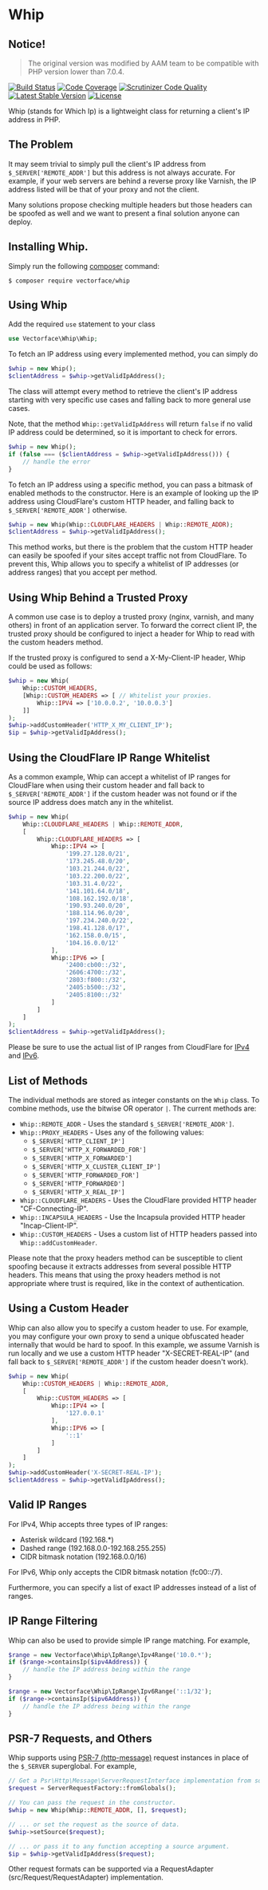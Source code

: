 # Whip

## Notice!

> The original version was modified by AAM team to be compatible with PHP version lower than 7.0.4.

[![Build Status](https://travis-ci.org/Vectorface/whip.svg?branch=master)](https://travis-ci.org/Vectorface/whip)
[![Code Coverage](https://scrutinizer-ci.com/g/Vectorface/whip/badges/coverage.png?b=master)](https://scrutinizer-ci.com/g/Vectorface/whip/?branch=master)
[![Scrutinizer Code Quality](https://scrutinizer-ci.com/g/Vectorface/whip/badges/quality-score.png?b=master)](https://scrutinizer-ci.com/g/Vectorface/whip/?branch=master)
[![Latest Stable Version](https://poser.pugx.org/vectorface/whip/v/stable.svg)](https://packagist.org/packages/vectorface/whip)
[![License](https://poser.pugx.org/vectorface/whip/license.svg)](https://packagist.org/packages/vectorface/whip)

Whip (stands for Which Ip) is a lightweight class for returning a client's IP address in PHP.

## The Problem

It may seem trivial to simply pull the client's IP address from
`$_SERVER['REMOTE_ADDR']` but this address is not always accurate. For example,
if your web servers are behind a reverse proxy like Varnish, the IP address
listed will be that of your proxy and not the client.

Many solutions propose checking multiple headers but those headers can be
spoofed as well and we want to present a final solution anyone can deploy.

## Installing Whip.

Simply run the following [composer](https://getcomposer.org/) command:

```shell
$ composer require vectorface/whip
```

## Using Whip

Add the required `use` statement to your class

```php
use Vectorface\Whip\Whip;
```

To fetch an IP address using every implemented method, you can simply do

```php
$whip = new Whip();
$clientAddress = $whip->getValidIpAddress();
```

The class will attempt every method to retrieve the client's IP address
starting with very specific use cases and falling back to more general use
cases.

Note, that the method `Whip::getValidIpAddress` will return `false` if no
valid IP address could be determined, so it is important to check for errors.

```php
$whip = new Whip();
if (false === ($clientAddress = $whip->getValidIpAddress())) {
    // handle the error
}
```

To fetch an IP address using a specific method, you can pass a bitmask of
enabled methods to the constructor. Here is an example of looking up the IP
address using CloudFlare's custom HTTP header, and falling back to
`$_SERVER['REMOTE_ADDR']` otherwise.

```php
$whip = new Whip(Whip::CLOUDFLARE_HEADERS | Whip::REMOTE_ADDR);
$clientAddress = $whip->getValidIpAddress();
```

This method works, but there is the problem that the custom HTTP header can
easily be spoofed if your sites accept traffic not from CloudFlare. To prevent
this, Whip allows you to specify a whitelist of IP addresses (or address ranges)
that you accept per method.

## Using Whip Behind a Trusted Proxy

A common use case is to deploy a trusted proxy (nginx, varnish, and many others)
in front of an application server. To forward the correct client IP, the trusted
proxy should be configured to inject a header for Whip to read with the custom
headers method.

If the trusted proxy is configured to send a X-My-Client-IP header, Whip
could be used as follows:

```php
$whip = new Whip(
    Whip::CUSTOM_HEADERS,
    [Whip::CUSTOM_HEADERS => [ // Whitelist your proxies.
        Whip::IPV4 => ['10.0.0.2', '10.0.0.3']
    ]]
);
$whip->addCustomHeader('HTTP_X_MY_CLIENT_IP');
$ip = $whip->getValidIpAddress();
```

## Using the CloudFlare IP Range Whitelist

As a common example, Whip can accept a whitelist of IP ranges for CloudFlare
when using their custom header and fall back to `$_SERVER['REMOTE_ADDR']` if the
custom header was not found or if the source IP address does match any in the
whitelist.

```php
$whip = new Whip(
    Whip::CLOUDFLARE_HEADERS | Whip::REMOTE_ADDR,
    [
        Whip::CLOUDFLARE_HEADERS => [
            Whip::IPV4 => [
                '199.27.128.0/21',
                '173.245.48.0/20',
                '103.21.244.0/22',
                '103.22.200.0/22',
                '103.31.4.0/22',
                '141.101.64.0/18',
                '108.162.192.0/18',
                '190.93.240.0/20',
                '188.114.96.0/20',
                '197.234.240.0/22',
                '198.41.128.0/17',
                '162.158.0.0/15',
                '104.16.0.0/12'
            ],
            Whip::IPV6 => [
                '2400:cb00::/32',
                '2606:4700::/32',
                '2803:f800::/32',
                '2405:b500::/32',
                '2405:8100::/32'
            ]
        ]
    ]
);
$clientAddress = $whip->getValidIpAddress();
```

Please be sure to use the actual list of IP ranges from CloudFlare for
[IPv4](https://www.cloudflare.com/ips-v4) and
[IPv6](https://www.cloudflare.com/ips-v6).

## List of Methods

The individual methods are stored as integer constants on the `Whip` class.
To combine methods, use the bitwise OR operator `|`. The current methods are:

- `Whip::REMOTE_ADDR` - Uses the standard `$_SERVER['REMOTE_ADDR']`.
- `Whip::PROXY_HEADERS` - Uses any of the following values:
    - `$_SERVER['HTTP_CLIENT_IP']`
    - `$_SERVER['HTTP_X_FORWARDED_FOR']`
    - `$_SERVER['HTTP_X_FORWARDED']`
    - `$_SERVER['HTTP_X_CLUSTER_CLIENT_IP']`
    - `$_SERVER['HTTP_FORWARDED_FOR']`
    - `$_SERVER['HTTP_FORWARDED']`
    - `$_SERVER['HTTP_X_REAL_IP']`
- `Whip::CLOUDFLARE_HEADERS` - Uses the CloudFlare provided HTTP header
  "CF-Connecting-IP".
- `Whip::INCAPSULA_HEADERS` - Use the Incapsula provided HTTP header
  "Incap-Client-IP".
- `Whip::CUSTOM_HEADERS` - Uses a custom list of HTTP headers passed into
  `Whip::addCustomHeader`.

Please note that the proxy headers method can be susceptible to client spoofing
because it extracts addresses from several possible HTTP headers. This means
that using the proxy headers method is not appropriate where trust is required,
like in the context of authentication.

## Using a Custom Header

Whip can also allow you to specify a custom header to use. For example, you may
configure your own proxy to send a unique obfuscated header internally that
would be hard to spoof. In this example, we assume Varnish is run locally and
we use a custom HTTP header "X-SECRET-REAL-IP" (and fall back to
`$_SERVER['REMOTE_ADDR']` if the custom header doesn't work).

```php
$whip = new Whip(
    Whip::CUSTOM_HEADERS | Whip::REMOTE_ADDR,
    [
        Whip::CUSTOM_HEADERS => [
            Whip::IPV4 => [
                '127.0.0.1'
            ],
            Whip::IPV6 => [
                '::1'
            ]
        ]
    ]
);
$whip->addCustomHeader('X-SECRET-REAL-IP');
$clientAddress = $whip->getValidIpAddress();
```

## Valid IP Ranges

For IPv4, Whip accepts three types of IP ranges:

- Asterisk wildcard (192.168.\*)
- Dashed range (192.168.0.0-192.168.255.255)
- CIDR bitmask notation (192.168.0.0/16)

For IPv6, Whip only accepts the CIDR bitmask notation (fc00::/7).

Furthermore, you can specify a list of exact IP addresses instead of a list of
ranges.

## IP Range Filtering

Whip can also be used to provide simple IP range matching. For example,

```php
$range = new Vectorface\Whip\IpRange\Ipv4Range('10.0.*');
if ($range->containsIp($ipv4Address)) {
    // handle the IP address being within the range
}

$range = new Vectorface\Whip\IpRange\Ipv6Range('::1/32');
if ($range->containsIp($ipv6Address)) {
    // handle the IP address being within the range
}
```

## PSR-7 Requests, and Others

Whip supports using [PSR-7 (http-message)](https://github.com/php-fig/fig-standards/blob/master/accepted/PSR-7-http-message.md) request instances in place of the `$_SERVER` superglobal. For example,

```php
// Get a Psr\Http\Message\ServerRequestInterface implementation from somewhere.
$request = ServerRequestFactory::fromGlobals();

// You can pass the request in the constructor.
$whip = new Whip(Whip::REMOTE_ADDR, [], $request);

// ... or set the request as the source of data.
$whip->setSource($request);

// ... or pass it to any function accepting a source argument.
$ip = $whip->getValidIpAddress($request);
```

Other request formats can be supported via a RequestAdapter (src/Request/RequestAdapter) implementation.
